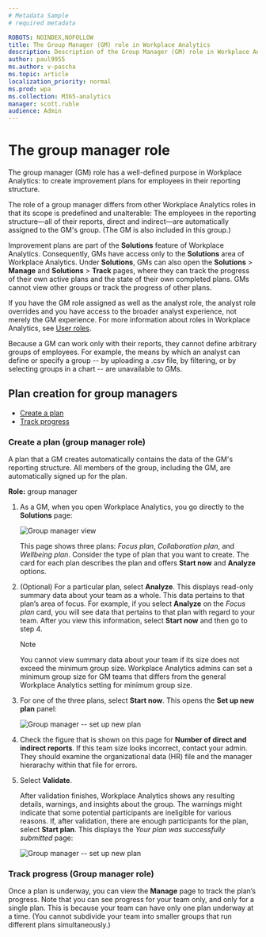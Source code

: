 ```yaml
---
# Metadata Sample
# required metadata

ROBOTS: NOINDEX,NOFOLLOW
title: The Group Manager (GM) role in Workplace Analytics 
description: Description of the Group Manager (GM) role in Workplace Analytics 
author: paul9955
ms.author: v-pascha
ms.topic: article
localization_priority: normal 
ms.prod: wpa
ms.collection: M365-analytics
manager: scott.ruble
audience: Admin
---
```


# The group manager role

The group manager (GM) role has a well-defined purpose in Workplace Analytics: to create improvement plans for employees in their reporting structure. 

The role of a group manager differs from other Workplace Analytics roles in that its scope is predefined and unalterable: The employees in the reporting structure&mdash;all of their reports, direct and indirect&mdash;are automatically assigned to the GM's group. (The GM is also included in this group.)

Improvement plans are part of the **Solutions** feature of Workplace Analytics. Consequently, GMs have access only to the **Solutions** area of Workplace Analytics. Under **Solutions**, GMs can also open the **Solutions** &gt; **Manage** and **Solutions** &gt; **Track** pages, where they can track the progress of their own active plans and the state of their own completed plans. GMs cannot view other groups or track the progress of other plans. 

If you have the GM role assigned as well as the analyst role, the analyst role overrides and you have access to the broader analyst experience, not merely the GM experience. For more information about roles in Workplace Analytics, see [User roles](../use/user-roles.md).

Because a GM can work only with their reports, they cannot define arbitrary groups of employees. For example, the means by which an analyst can define or specify a group -- by uploading a .csv file, by filtering, or by selecting groups in a chart -- are unavailable to GMs.
 
## Plan creation for group managers

* [Create a plan](#create-a-plan-group-manager-role)
* [Track progress](#track-progress)

### Create a plan (group manager role)

A plan that a GM creates automatically contains the data of the GM's reporting structure. All members of the group, including the GM, are automatically signed up for the plan. 

**Role:** group manager

1. As a GM, when you open Workplace Analytics, you go directly to the **Solutions** page: 

    ![Group manager view](../../images/wpa/tutorials/gm-view-solns-2.png)

    This page shows three plans: _Focus plan_, _Collaboration plan_, and _Wellbeing plan_. Consider the type of plan that you want to create. The card for each plan describes the plan and offers **Start now** and **Analyze** options. 

2. (Optional) For a particular plan, select **Analyze**. This displays read-only summary data about your team as a whole. This data pertains to that plan’s area of focus. For example, if you select **Analyze** on the _Focus plan_ card, you will see data that pertains to that plan with regard to your team. After you view this information, select **Start now** and then go to step 4.

    > [!Note]  
    > You cannot view summary data about your team if its size does not exceed the minimum group size. Workplace Analytics admins can set a minimum group size for GM teams that differs from the general Workplace Analytics setting for minimum group size. 

3. For one of the three plans, select **Start now**. This opens the **Set up new plan** panel:

    ![Group manager -- set up new plan](../../images/wpa/tutorials/gm-set-up-new-plan.png) 

4. Check the figure that is shown on this page for **Number of direct and indirect reports**. If this team size looks incorrect, contact your admin. They should examine the organizational data (HR) file and the manager hierarachy within that file for errors.

5. Select **Validate**. 
  
    After validation finishes, Workplace Analytics shows any resulting details, warnings, and insights about the group. The warnings might indicate that some potential participants are ineligible for various reasons. If, after validation, there are enough participants for the plan, select **Start plan**. This displays the _Your plan was successfully submitted_ page: 
    
    ![Group manager -- set up new plan](../images/wpa/tutorials/gm-set-up-new-plan-2.png) 
 
### Track progress (Group manager role)

Once a plan is underway, you can view the **Manage** page to track the plan’s progress. Note that you can see progress for your team only, and only for a single plan. This is because your team can have only one plan underway at a time. (You cannot subdivide your team into smaller groups that run different plans simultaneously.)

